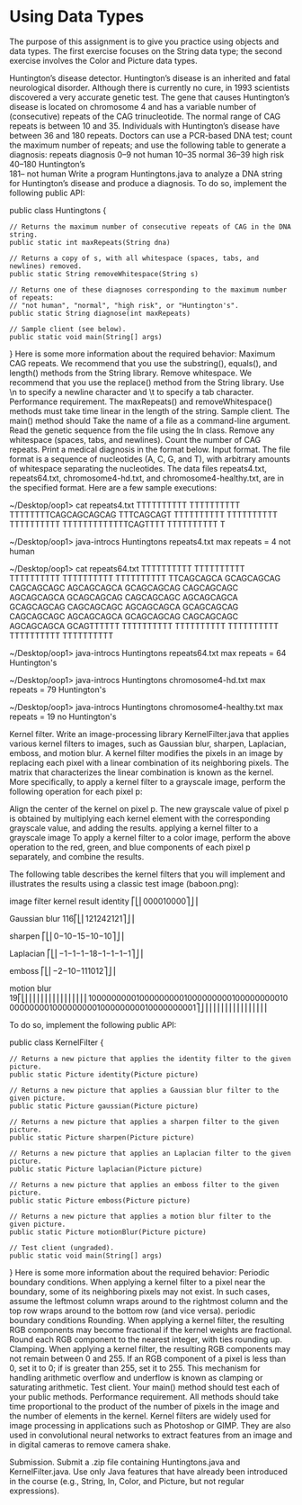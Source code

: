 # Using Data Types

The purpose of this assignment is to give you practice using objects and data types. The first exercise focuses on the String data type; the second exercise involves the Color and Picture data types.



Huntington’s disease detector. Huntington’s disease is an inherited and fatal neurological disorder. Although there is currently no cure, in 1993 scientists discovered a very accurate genetic test. The gene that causes Huntington’s disease is located on chromosome 4 and has a variable number of (consecutive) repeats of the CAG trinucleotide. The normal range of CAG repeats is between 10 and 35. Individuals with Huntington’s disease have between 36 and 180 repeats. Doctors can use a PCR-based DNA test; count the maximum number of repeats; and use the following table to generate a diagnosis:
repeats	diagnosis
0–9	not human
10–35	normal
36–39	high risk
  40–180  	  Huntington’s  
181–	not human
Write a program Huntingtons.java to analyze a DNA string for Huntington’s disease and produce a diagnosis. To do so, implement the following public API:

public class Huntingtons {

    // Returns the maximum number of consecutive repeats of CAG in the DNA string.
    public static int maxRepeats(String dna)

    // Returns a copy of s, with all whitespace (spaces, tabs, and newlines) removed.
    public static String removeWhitespace(String s)

    // Returns one of these diagnoses corresponding to the maximum number of repeats:
    // "not human", "normal", "high risk", or "Huntington's".
    public static String diagnose(int maxRepeats)

    // Sample client (see below).
    public static void main(String[] args)

}
Here is some more information about the required behavior:
Maximum CAG repeats. We recommend that you use the substring(), equals(), and length() methods from the String library.
Remove whitespace. We recommend that you use the replace() method from the String library. Use \n to specify a newline character and \t to specify a tab character.
Performance requirement. The maxRepeats() and removeWhitespace() methods must take time linear in the length of the string.
Sample client. The main() method should
Take the name of a file as a command-line argument.
Read the genetic sequence from the file using the In class.
Remove any whitespace (spaces, tabs, and newlines).
Count the number of CAG repeats.
Print a medical diagnosis in the format below.
Input format. The file format is a sequence of nucleotides (A, C, G, and T), with arbitrary amounts of whitespace separating the nucleotides. The data files repeats4.txt, repeats64.txt, chromosome4-hd.txt, and chromosome4-healthy.txt, are in the specified format.
Here are a few sample executions:

~/Desktop/oop1> cat repeats4.txt
TTTTTTTTTT TTTTTTTTTT TTTTTTTTCAGCAGCAGCAG TTTCAGCAGT TTTTTTTTTT
TTTTTTTTTT TTTTTTTTTT TTTTTTTTTTTTTCAGTTTT TTTTTTTTTT T

~/Desktop/oop1> java-introcs Huntingtons repeats4.txt
max repeats = 4
not human

~/Desktop/oop1> cat repeats64.txt
TTTTTTTTTT TTTTTTTTTT TTTTTTTTTT TTTTTTTTTT TTTTTTTTTT TTCAGCAGCA
GCAGCAGCAG CAGCAGCAGC AGCAGCAGCA GCAGCAGCAG CAGCAGCAGC AGCAGCAGCA
GCAGCAGCAG CAGCAGCAGC AGCAGCAGCA GCAGCAGCAG CAGCAGCAGC AGCAGCAGCA
GCAGCAGCAG CAGCAGCAGC AGCAGCAGCA GCAGCAGCAG CAGCAGCAGC AGCAGCAGCA
GCAGTTTTTT TTTTTTTTTT TTTTTTTTTT TTTTTTTTTT TTTTTTTTTT TTTTTTTTTT

~/Desktop/oop1> java-introcs Huntingtons repeats64.txt
max repeats = 64
Huntington's

~/Desktop/oop1> java-introcs Huntingtons chromosome4-hd.txt
max repeats = 79
Huntington's

~/Desktop/oop1> java-introcs Huntingtons chromosome4-healthy.txt
max repeats = 19
no Huntington's


Kernel filter. Write an image-processing library KernelFilter.java that applies various kernel filters to images, such as Gaussian blur, sharpen, Laplacian, emboss, and motion blur. A kernel filter modifies the pixels in an image by replacing each pixel with a linear combination of its neighboring pixels. The matrix that characterizes the linear combination is known as the kernel.
More specifically, to apply a kernel filter to a grayscale image, perform the following operation for each pixel p:

Align the center of the kernel on pixel p.
The new grayscale value of pixel p is obtained by multiplying each kernel element with the corresponding grayscale value, and adding the results.
applying a kernel filter to a grayscale image
To apply a kernel filter to a color image, perform the above operation to the red, green, and blue components of each pixel p separately, and combine the results.

The following table describes the kernel filters that you will implement and illustrates the results using a classic test image (baboon.png):

image filter	kernel	result
identity	⎡⎣⎢000010000⎤⎦⎥

Gaussian blur	116⎡⎣⎢121242121⎤⎦⎥

sharpen	⎡⎣⎢0−10−15−10−10⎤⎦⎥

Laplacian	⎡⎣⎢−1−1−1−18−1−1−1−1⎤⎦⎥

emboss	⎡⎣⎢−2−10−111012⎤⎦⎥

motion blur	19⎡⎣⎢⎢⎢⎢⎢⎢⎢⎢⎢⎢⎢⎢⎢⎢⎢⎢100000000010000000001000000000100000000010000000001000000000100000000010000000001⎤⎦⎥⎥⎥⎥⎥⎥⎥⎥⎥⎥⎥⎥⎥⎥⎥⎥

To do so, implement the following public API:

public class KernelFilter {

    // Returns a new picture that applies the identity filter to the given picture.
    public static Picture identity(Picture picture)

    // Returns a new picture that applies a Gaussian blur filter to the given picture.
    public static Picture gaussian(Picture picture)

    // Returns a new picture that applies a sharpen filter to the given picture.
    public static Picture sharpen(Picture picture)

    // Returns a new picture that applies an Laplacian filter to the given picture.
    public static Picture laplacian(Picture picture)

    // Returns a new picture that applies an emboss filter to the given picture.
    public static Picture emboss(Picture picture)

    // Returns a new picture that applies a motion blur filter to the given picture.
    public static Picture motionBlur(Picture picture)

    // Test client (ungraded).
    public static void main(String[] args)

}
Here is some more information about the required behavior:
Periodic boundary conditions. When applying a kernel filter to a pixel near the boundary, some of its neighboring pixels may not exist. In such cases, assume the leftmost column wraps around to the rightmost column and the top row wraps around to the bottom row (and vice versa).
periodic boundary conditions
Rounding. When applying a kernel filter, the resulting RGB components may become fractional if the kernel weights are fractional. Round each RGB component to the nearest integer, with ties rounding up.
Clamping. When applying a kernel filter, the resulting RGB components may not remain between 0 and 255. If an RGB component of a pixel is less than 0, set it to 0; if is greater than 255, set it to 255. This mechanism for handling arithmetic overflow and underflow is known as clamping or saturating arithmetic.
Test client. Your main() method should test each of your public methods.
Performance requirement. All methods should take time proportional to the product of the number of pixels in the image and the number of elements in the kernel.
Kernel filters are widely used for image processing in applications such as Photoshop or GIMP. They are also used in convolutional neural networks to extract features from an image and in digital cameras to remove camera shake.

Submission. Submit a .zip file containing Huntingtons.java and KernelFilter.java. Use only Java features that have already been introduced in the course (e.g., String, In, Color, and Picture, but not regular expressions).
